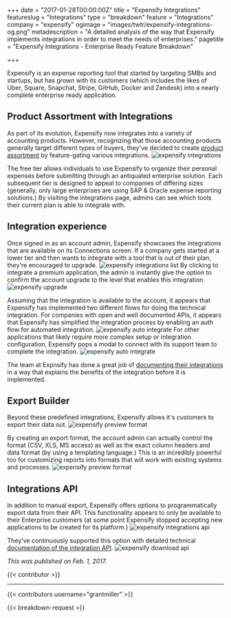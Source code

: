 +++
date = "2017-01-28T00:00:00Z"
title = "Expensify Integrations"
featureslug = "Integrations"
type = "breakdown"
feature = "Integrations"
company = "expensify"
ogimage = "images/twtr/expensify-integrations-og.png"
metadescription = "A detailed analysis of the way that Expensify implements integrations in order to meet the needs of enterprises."
pagetitle = "Expensify Integrations - Enterprise Ready Feature Breakdown"

+++

Expensify is an expense reporting tool that started by targeting SMBs and startups, but has grown with its customers (which includes the likes of Uber, Square, Snapchat, Stripe, GitHub, Docker and Zendesk) into a nearly complete enterprise ready application.

## Product Assortment with Integrations
As part of its evolution, Expensify now integrates into a variety of accounting products. However, recognizing that those accounting products generally target different types of buyers, they've decided to create [product assortment](/features/product-assortment) by feature-gating various integrations.
![expensify integrations](/expensify/images/expensify-integrations.png)

The free tier allows individuals to use Expensify to organize their personal expenses before submitting through an antiquated enterprise solution. Each subsequent tier is designed to appeal to companies of differing sizes (generally, only large enterprises are using SAP & Oracle expense reporting solutions.) By visiting the integrations page, admins can see which tools their current plan is able to integrate with.

## Integration experience
Once signed in as an account admin, Expensify showcases the integrations that are available on its Connections screen. If a company gets started at a lower tier and then wants to integrate with a tool that is out of their plan, they're encouraged to upgrade.
![expensify integrations list](/expensify/images/integrations-list.png)
By clicking to integrate a premium application, the admin is instantly give the option to confirm the account upgrade to the level that enables this integration.
![expensify upgrade](/expensify/images/confirm-upgrade.png)

Assuming that the integration is available to the account, it appears that Expensify has implemented two different flows for doing the technical integration. For companies with open and well documented APIs, it appears that Expensify has simplified the integration process by enabling an auth flow for automated integration.
![expensify auto integrate](/expensify/images/auto-integrate.png)
For other applications that likely require more complex setup or integration configuration, Expensify pops a modal to connect with its support team to complete the integration.
![expensify auto integrate](/expensify/images/request-integration.png)

The team at Expnsify has done a great job of [documenting their integrations](https://docs.expensify.com/integrations) in a way that explains the benefits of the integration before it is implemented.


## Export Builder
Beyond these predefined integrations, Expensify allows it's customers to export their data out.
![expensify preview format](/expensify/images/create-export-format.png)

By creating an export format, the account admin can actually control the format (CSV, XLS, MS access) as well as the exact column headers and data format (by using a templating language.) This is an incredibly powerful too for customizing reports into formats that will work with existing systems and processes.
![expensify preview format](/expensify/images/preview-format.png)


## Integrations API
In addition to manual export, Expensify offers options to programmatically export data from their API. This functionality appears to only be available to their Enterprise customers (at some point Expensify stopped accepting new applications to be created for its platform.)
![expensify integrations api](/expensify/images/integrations-api.png)

They've continuously supported this option with detailed technical [documentation of the integration API](https://integrations.expensify.com/Integration-Server/doc/#export).
![expensify download api](/expensify/images/download-api.png)

*This was published on Feb. 1, 2017.*

{{< contributor >}}

----
{{< contributors username="grantmiller" >}}

{{< breakdown-request >}}
